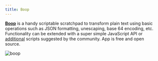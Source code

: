 ```yaml
---
title: Boop
---
```


[**Boop**](https://boop.okat.best) is a handy scriptable scratchpad to transform plain text using basic operations such as JSON formatting, unescaping, base 64 encoding, etc. Functionality can be extended with a super simple JavaScript API or [additional](https://github.com/IvanMathy/Boop/tree/main/Scripts) scripts suggested by the community. App is free and open source.

![boop](/boop.png)
